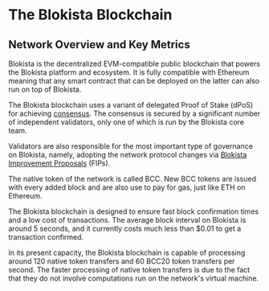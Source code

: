 # The Blokista Blockchain

## Network Overview and Key Metrics

Blokista is the decentralized EVM-compatible public blockchain that powers the Blokista platform and ecosystem. It is fully compatible with Ethereum meaning that any smart contract that can be deployed on the latter can also run on top of Blokista.

The Blokista blockchain uses a variant of delegated Proof of Stake (dPoS) for achieving [consensus](https://docs.bccscan.com/general/fuse-network-blockchain/fuse-consensus). The consensus is secured by a significant number of independent validators, only one of which is run by the Blokista core team.

Validators are also responsible for the most important type of governance on Blokista, namely, adopting the network protocol changes via [Blokista Improvement Proposals](https://docs.bccscan.com/general/fips) (FIPs). 

The native token of the network is called BCC. New BCC tokens are issued with every added block and are also use to pay for gas, just like ETH on Ethereum. 

The Blokista blockchain is designed to ensure fast block confirmation times and a low cost of transactions. The average block interval on Blokista is around 5 seconds, and it currently costs much less than $0.01 to get a transaction confirmed.

In its present capacity, the Blokista blockchain is capable of processing around 120 native token transfers and 60 BCC20 token transfers per second. The faster processing of native token transfers is due to the fact that they do not involve computations run on the network's virtual machine. 

